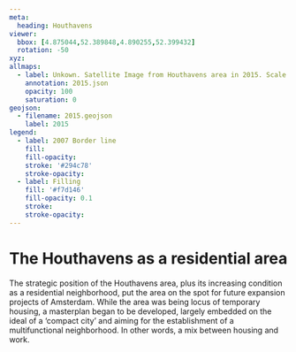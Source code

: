 ```yaml
---
meta:
  heading: Houthavens
viewer:
  bbox: [4.875044,52.389848,4.890255,52.399432]
  rotation: -50
xyz:
allmaps:
  - label: Unkown. Satellite Image from Houthavens area in 2015. Scale none. Google Earth Pro. Accessed 3 October 2023.
    annotation: 2015.json
    opacity: 100
    saturation: 0
geojson:
  - filename: 2015.geojson
    label: 2015
legend:
  - label: 2007 Border line 
    fill:
    fill-opacity:
    stroke: '#294c78'
    stroke-opacity:
  - label: Filling 
    fill: '#f7d146'
    fill-opacity: 0.1
    stroke:
    stroke-opacity:
---
```

# The Houthavens as a residential area
The strategic position of the Houthavens area, plus its increasing condition as a residential neighborhood, put the area on the spot for future expansion projects of Amsterdam. While the area was being locus of temporary housing, a masterplan began to be developed, largely embedded on the ideal of a ‘compact city’ and aiming for the establishment of a multifunctional neighborhood. In other words, a mix between housing and work.